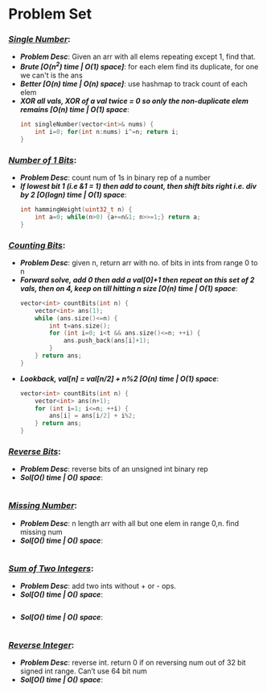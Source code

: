 # Problem Set

### ***[Single Number](https://leetcode.com/problems/single-number/)***: 
- ***Problem Desc***: Given an arr with all elems repeating except 1, find that.
- ***Brute [O(n<sup>2</sup>) time | O(1) space]***: for each elem find its duplicate, for one we can't is the ans
- ***Better [O(n) time | O(n) space]***: use hashmap to track count of each elem
- ***XOR all vals, XOR of a val twice = 0 so only the non-duplicate elem remains [O(n) time | O(1) space***:
  ```cpp
  int singleNumber(vector<int>& nums) {
      int i=0; for(int n:nums) i^=n; return i;
  }
  ```

### ***[Number of 1 Bits](https://leetcode.com/problems/number-of-1-bits/)***: 
- ***Problem Desc***: count num of 1s in binary rep of a number
- ***If lowest bit 1 (i.e &1 = 1) then add to count, then shift bits right i.e. div by 2 [O(logn) time | O(1) space***:
  ```cpp
  int hammingWeight(uint32_t n) {
      int a=0; while(n>0) {a+=n&1; n>>=1;} return a;
  }
  ```

### ***[Counting Bits](https://leetcode.com/problems/counting-bits/)***: 
- ***Problem Desc***: given n, return arr with no. of bits in ints from range 0 to n
- ***Forward solve, add 0 then add a val[0]+1 then repeat on this set of 2 vals, then on 4, keep on till hitting n size [O(n) time | O(1) space***:
  ```cpp
  vector<int> countBits(int n) {
      vector<int> ans(1);
      while (ans.size()<=n) {
          int t=ans.size(); 
          for (int i=0; i<t && ans.size()<=n; ++i) {
              ans.push_back(ans[i]+1);
          }
      } return ans;
  }
  ```
- ***Lookback, val[n] = val[n/2] + n%2 [O(n) time | O(1) space***:
  ```cpp
  vector<int> countBits(int n) {
      vector<int> ans(n+1);
      for (int i=1; i<=n; ++i) {
          ans[i] = ans[i/2] + i%2;
      } return ans;
  }
  ```

### ***[Reverse Bits](https://leetcode.com/problems/reverse-bits/)***: 
- ***Problem Desc***: reverse bits of an unsigned int binary rep
- ***Sol[O() time | O() space***:
  ```cpp
  ```

### ***[Missing Number](https://leetcode.com/problems/missing-number/)***: 
- ***Problem Desc***: n length arr with all but one elem in range 0,n. find missing num
- ***Sol[O() time | O() space***:
  ```cpp
  ```

### ***[Sum of Two Integers](https://leetcode.com/problems/sum-of-two-integers/)***: 
- ***Problem Desc***: add two ints without + or - ops.
- ***Sol[O() time | O() space***:
  ```cpp
  ```
- ***Sol[O() time | O() space***:
  ```cpp
  ```

### ***[Reverse Integer](https://leetcode.com/problems/reverse-integer/)***:
- ***Problem Desc***: reverse int. return 0 if on reversing num out of 32 bit signed int range. Can’t use 64 bit num
- ***Sol[O() time | O() space***:
  ```cpp
  ```
